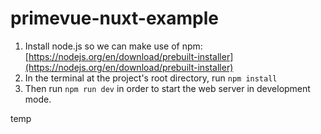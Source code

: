# primevue-nuxt-example

1. Install node.js so we can make use of npm: [https://nodejs.org/en/download/prebuilt-installer](https://nodejs.org/en/download/prebuilt-installer)
2. In the terminal at the project's root directory, run `npm install`
3. Then run `npm run dev` in order to start the web server in development mode.

temp
